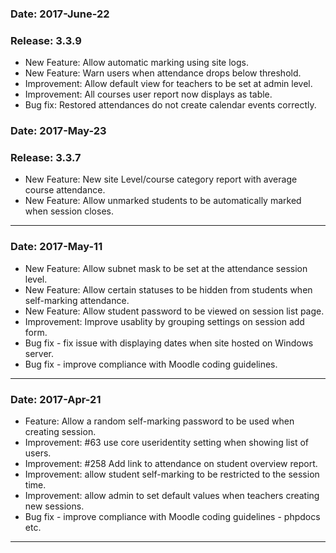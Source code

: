 ### Date:		2017-June-22
### Release:    3.3.9
- New Feature: Allow automatic marking using site logs.
- New Feature: Warn users when attendance drops below threshold.
- Improvement: Allow default view for teachers to be set at admin level.
- Improvement: All courses user report now displays as table.
- Bug fix: Restored attendances do not create calendar events correctly.

### Date:		2017-May-23
### Release:    3.3.7
- New Feature: New site Level/course category report with average course attendance.
- New Feature: Allow unmarked students to be automatically marked when session closes.

---

### Date:		2017-May-11
- New Feature: Allow subnet mask to be set at the attendance session level.
- New Feature: Allow certain statuses to be hidden from students when self-marking attendance.
- New Feature: Allow student password to be viewed on session list page.
- Improvement: Improve usablity by grouping settings on session add form.
- Bug fix - fix issue with displaying dates when site hosted on Windows server.
- Bug fix - improve compliance with Moodle coding guidelines.

---

### Date:		2017-Apr-21
- Feature: Allow a random self-marking password to be used when creating session.
- Improvement: #63 use core useridentity setting when showing list of users.
- Improvement: #258 Add link to attendance on student overview report.
- Improvement: allow student self-marking to be restricted to the session time.
- Improvement: allow admin to set default values when teachers creating new sessions.
- Bug fix - improve compliance with Moodle coding guidelines - phpdocs etc.

---


